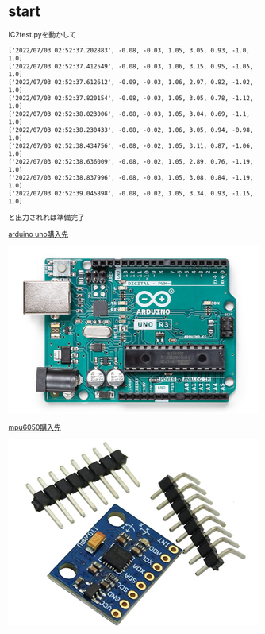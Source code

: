 # start

IC2test.pyを動かして

```shell
['2022/07/03 02:52:37.202883', -0.08, -0.03, 1.05, 3.05, 0.93, -1.0, 1.0]
['2022/07/03 02:52:37.412549', -0.08, -0.03, 1.06, 3.15, 0.95, -1.05, 1.0]
['2022/07/03 02:52:37.612612', -0.09, -0.03, 1.06, 2.97, 0.82, -1.02, 1.0]
['2022/07/03 02:52:37.820154', -0.08, -0.03, 1.05, 3.05, 0.78, -1.12, 1.0]
['2022/07/03 02:52:38.023006', -0.08, -0.03, 1.05, 3.04, 0.69, -1.1, 1.0]
['2022/07/03 02:52:38.230433', -0.08, -0.02, 1.06, 3.05, 0.94, -0.98, 1.0]
['2022/07/03 02:52:38.434756', -0.08, -0.02, 1.05, 3.11, 0.87, -1.06, 1.0]
['2022/07/03 02:52:38.636009', -0.08, -0.02, 1.05, 2.89, 0.76, -1.19, 1.0]
['2022/07/03 02:52:38.837996', -0.08, -0.03, 1.05, 3.08, 0.84, -1.19, 1.0]
['2022/07/03 02:52:39.045898', -0.08, -0.02, 1.05, 3.34, 0.93, -1.15, 1.0]
```

と出力されれば準備完了

[arduino uno購入先](https://www.amazon.co.jp/Arduino-Rev3-ATmega328-%E3%83%9E%E3%82%A4%E3%82%B3%E3%83%B3%E3%83%9C%E3%83%BC%E3%83%89-A000066/dp/B008GRTSV6)

![arduino uno](docs/image/arduino.png)

[mpu6050購入先](https://www.amazon.co.jp/ps61003-MPU-6050-%E4%BD%BF%E7%94%A8-%EF%BC%93%E8%BB%B8%E3%82%B8%E3%83%A3%E3%82%A4%E3%83%AD%E3%82%B9%E3%82%B3%E3%83%BC%E3%83%97%E3%83%BB%EF%BC%93%E8%BB%B8%E5%8A%A0%E9%80%9F%E5%BA%A6%E3%82%BB%E3%83%B3%E3%82%B5%E3%83%BC-%E3%83%A2%E3%82%B8%E3%83%A5%E3%83%BC%E3%83%AB/dp/B008BOPN40)

![mpu6050](docs/image/mpu6050.png)